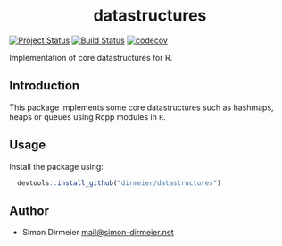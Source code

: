 <h1 align="center"> datastructures </h1>

[![Project Status](http://www.repostatus.org/badges/latest/active.svg)](http://www.repostatus.org/#active)
[![Build Status](https://travis-ci.org/dirmeier/datastructures.svg?branch=master)](https://travis-ci.org/dirmeier/datastructures)
[![codecov](https://codecov.io/gh/dirmeier/datastructures/branch/master/graph/badge.svg)](https://codecov.io/gh/dirmeier/datastructures)

Implementation of core datastructures for R.

## Introduction

This package implements some core datastructures such as hashmaps, heaps or
queues using Rcpp modules in `R`.

## Usage

Install the package using:

```R
  devtools::install_github("dirmeier/datastructures")
```

## Author

* Simon Dirmeier <a href="mailto:mail@simon-dirmeier.net">mail@simon-dirmeier.net</a>
